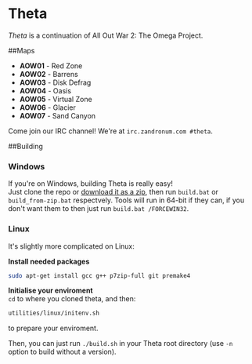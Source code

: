 Theta
=============
*Theta* is a continuation of All Out War 2: The Omega Project.

##Maps
 * __AOW01__ - Red Zone
 * __AOW02__ - Barrens
 * __AOW03__ - Disk Defrag
 * __AOW04__ - Oasis
 * __AOW05__ - Virtual Zone
 * __AOW06__ - Glacier
 * __AOW07__ - Sand Canyon

Come join our IRC channel! We're at `irc.zandronum.com #theta`.

##Building
### Windows
If you're on Windows, building Theta is really easy!  
Just clone the repo or [download it as a zip](https://github.com/PlusGit/theta/archive/master.zip), then run `build.bat` or `build_from-zip.bat` respectvely.
Tools will run in 64-bit if they can, if you don't want them to then just run `build.bat /FORCEWIN32`.
### Linux
It's slightly more complicated on Linux:

__Install needed packages__  
```bash
sudo apt-get install gcc g++ p7zip-full git premake4
```
__Initialise your enviroment__  
`cd` to where you cloned theta, and then:
```bash
utilities/linux/initenv.sh
```
to prepare your enviroment.

Then, you can just run `./build.sh` in your Theta root directory (use `-n` option to build without a version).
